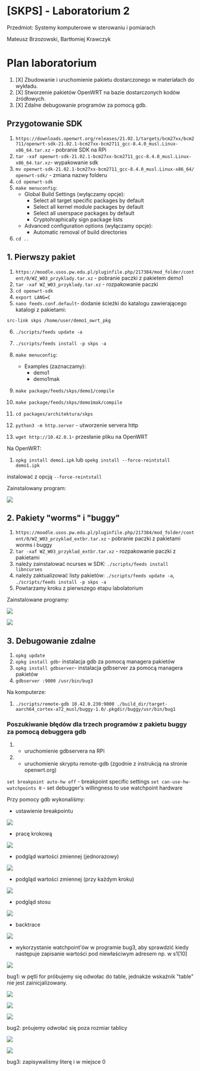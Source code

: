 # [SKPS] - Laboratorium 2

Przedmiot:
Systemy komputerowe w sterowaniu i pomiarach

Mateusz Brzozowski, Bartłomiej Krawczyk

# Plan laboratorium
1. [X] Zbudowanie i uruchomienie pakietu dostarczonego w materiałach do wykładu.
2. [X] Stworzenie pakietów OpenWRT na bazie dostarczonych kodów źródłowych.
3. [X] Zdalne debugowanie programów za pomocą gdb.

## Przygotowanie SDK

1. `https://downloads.openwrt.org/releases/21.02.1/targets/bcm27xx/bcm2711/openwrt-sdk-21.02.1-bcm27xx-bcm2711_gcc-8.4.0_musl.Linux-x86_64.tar.xz` - pobranie SDK na RPi
2. `tar -xaf openwrt-sdk-21.02.1-bcm27xx-bcm2711_gcc-8.4.0_musl.Linux-x86_64.tar.xz`- wypakowanie sdk
3. `mv openwrt-sdk-21.02.1-bcm27xx-bcm2711_gcc-8.4.0_musl.Linux-x86_64/ openwrt-sdk/` - zmiana nazwy folderu
4. `cd openwrt-sdk`
5. `make menuconfig`:
    - Global Build Settings (wyłączamy opcje):
        - Select all target specific packages by default
        - Select all kernel module packages by default
        - Select all userspace packages by default
        - Cryptohraphically sign package lists
    - Advanced configuration options (wyłączamy opcje):
        - Automatic removal of build directories
6. `cd ..`

## 1. Pierwszy pakiet
1. `https://moodle.usos.pw.edu.pl/pluginfile.php/217384/mod_folder/content/0/WZ_W03_przyklady.tar.xz` - pobranie paczki z pakietem demo1
2. `tar -xaf WZ_W03_przyklady.tar.xz` - rozpakowanie paczki
3. `cd openwrt-sdk`
4. `export LANG=C`
5. `nano feeds.conf.default`- dodanie ścieżki do katalogu zawierającego katalogi z pakietami:
```
src-link skps /home/user/demo1_owrt_pkg
```
6. `./scripts/feeds update -a`
7. `./scripts/feeds install -p skps -a`
8. `make menuconfig`:
    - Examples (zaznaczamy):
        - demo1
        - demo1mak
9. `make package/feeds/skps/demo1/compile`
9. `make package/feeds/skps/demo1mak/compile`

10. `cd packages/architektura/skps`
11. `python3 -m http.server` - utworzenie servera http
12. `wget http://10.42.0.1`- przesłanie pliku na OpenWRT

Na OpenWRT:
1. `opkg install demo1.ipk` lub `opekg install --force-reintstall demo1.ipk`

instalować z opcją `--force-reintstall`

Zainstalowany program:

![](images/3.1.png)

## 2. Pakiety "worms" i "buggy"

1. `https://moodle.usos.pw.edu.pl/pluginfile.php/217384/mod_folder/content/0/WZ_W03_przyklad_extbr.tar.xz` - pobranie paczki z pakietami worms i buggy
2. `tar -xaf WZ_W03_przyklad_extbr.tar.xz` - rozpakowanie paczki z pakietami
3. należy zainstalować ncurses w SDK: `./scripts/feeds install libncurses`
4. należy zaktualizować listy pakietów: `./scripts/feeds update -a`, `./scripts/feeds install -p skps -a`
4. Powtarzamy kroku z pierwszego etapu labolatorium

Zainstalowane programy:

![](images/3.2.png)

![](images/3.3.png)


## 3. Debugowanie zdalne
1. `opkg update`
1. `opkg install gdb`- instalacja gdb za pomocą managera pakietów
2. `opkg install gdbserver`- instalacja gdbserver za pomocą managera pakietów
3. `gdbserver :9000 /usr/bin/bug3`

Na komputerze:
1. `./scripts/remote-gdb 10.42.0.230:9000 ./build_dir/target-aarch64_cortex-a72_musl/buggy-1.0/.pkgdir/buggy/usr/bin/bug1`

### Poszukiwanie błędów dla trzech programów z pakietu buggy za pomocą debuggera gdb

1. - uruchomienie gdbservera na RPi
2. - uruchomienie skryptu remote-gdb (zgodnie z instrukcją na stronie openwrt.org)

`set breakpoint auto-hw off` - breakpoint specific settings
`set can-use-hw-watchpoints 0` - set debugger's willingness to use watchpoint hardware

Przy pomocy gdb wykonaliśmy:
- ustawienie breakpointu

![](images/3.4.png)

- pracę krokową

![](images/3.5.png)

- podgląd wartości zmiennej (jednorazowy)

![](images/3.6.png)

- podgląd wartości zmiennej (przy każdym kroku)

![](images/3.7.png)

- podgląd stosu

![](images/3.8.png)

- backtrace

![](images/3.9.png)

- wykorzystanie watchpoint'ów w programie bug3, aby sprawdzić kiedy następuje zapisanie wartości pod niewłaściwym adresem np. w s1[10]

![](images/3.10.png)

bug1:
w pętli for próbujemy się odwołac do table, jednakże wskaźnik "table" nie jest zainicjalizowany.

![](images/3.11.png)

![](images/3.12.png)

![](images/3.13.png)

bug2:
próujemy odwołać się poza rozmiar tablicy

![](images/3.14.png)

![](images/3.15.png)

bug3:
zapisywaliśmy literę i w miejsce 0